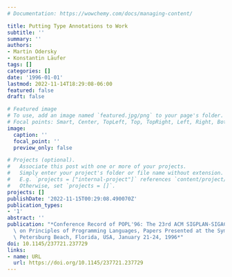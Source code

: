 ```yaml
---
# Documentation: https://wowchemy.com/docs/managing-content/

title: Putting Type Annotations to Work
subtitle: ''
summary: ''
authors:
- Martin Odersky
- Konstantin Läufer
tags: []
categories: []
date: '1996-01-01'
lastmod: 2022-11-14T18:29:08-06:00
featured: false
draft: false

# Featured image
# To use, add an image named `featured.jpg/png` to your page's folder.
# Focal points: Smart, Center, TopLeft, Top, TopRight, Left, Right, BottomLeft, Bottom, BottomRight.
image:
  caption: ''
  focal_point: ''
  preview_only: false

# Projects (optional).
#   Associate this post with one or more of your projects.
#   Simply enter your project's folder or file name without extension.
#   E.g. `projects = ["internal-project"]` references `content/project/deep-learning/index.md`.
#   Otherwise, set `projects = []`.
projects: []
publishDate: '2022-11-15T00:29:08.490070Z'
publication_types:
- '1'
abstract: ''
publication: "*Conference Record of POPL'96: The 23rd ACM SIGPLAN-SIGACT Symposium\
  \ on Principles of Programming Languages, Papers Presented at the Symposium, St.\
  \ Petersburg Beach, Florida, USA, January 21-24, 1996*"
doi: 10.1145/237721.237729
links:
- name: URL
  url: https://doi.org/10.1145/237721.237729
---
```

